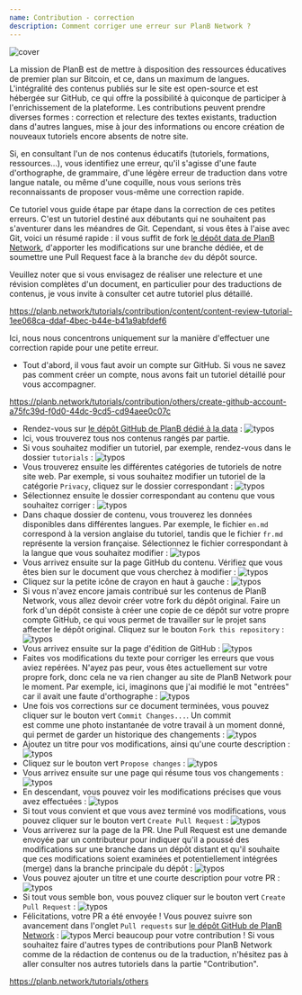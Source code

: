 ```yaml
---
name: Contribution - correction
description: Comment corriger une erreur sur PlanB Network ?
---
```

![cover](assets/cover.webp)

La mission de PlanB est de mettre à disposition des ressources éducatives de premier plan sur Bitcoin, et ce, dans un maximum de langues. L'intégralité des contenus publiés sur le site est open-source et est hébergée sur GitHub, ce qui offre la possibilité à quiconque de participer à l'enrichissement de la plateforme. Les contributions peuvent prendre diverses formes : correction et relecture des textes existants, traduction dans d'autres langues, mise à jour des informations ou encore création de nouveaux tutoriels encore absents de notre site.

Si, en consultant l'un de nos contenus éducatifs (tutoriels, formations, ressources...), vous identifiez une erreur, qu'il s'agisse d'une faute d'orthographe, de grammaire, d'une légère erreur de traduction dans votre langue natale, ou même d'une coquille, nous vous serions très reconnaissants de proposer vous-même une correction rapide.

Ce tutoriel vous guide étape par étape dans la correction de ces petites erreurs. C'est un tutoriel destiné aux débutants qui ne souhaitent pas s'aventurer dans les méandres de Git. Cependant, si vous êtes à l'aise avec Git, voici un résumé rapide : il vous suffit de fork [le dépôt data de PlanB Network](https://github.com/PlanB-Network/bitcoin-educational-content), d'apporter les modifications sur une branche dédiée, et de soumettre une Pull Request face à la branche `dev` du dépôt source.

Veuillez noter que si vous envisagez de réaliser une relecture et une révision complètes d'un document, en particulier pour des traductions de contenus, je vous invite à consulter cet autre tutoriel plus détaillé.

https://planb.network/tutorials/contribution/content/content-review-tutorial-1ee068ca-ddaf-4bec-b44e-b41a9abfdef6

 Ici, nous nous concentrons uniquement sur la manière d'effectuer une correction rapide pour une petite erreur.

- Tout d'abord, il vous faut avoir un compte sur GitHub. Si vous ne savez pas comment créer un compte, nous avons fait un tutoriel détaillé pour vous accompagner.

https://planb.network/tutorials/contribution/others/create-github-account-a75fc39d-f0d0-44dc-9cd5-cd94aee0c07c


- Rendez-vous sur [le dépôt GitHub de PlanB dédié à la data](https://github.com/PlanB-Network/bitcoin-educational-content) :
![typos](assets/01.webp)
- Ici, vous trouverez tous nos contenus rangés par partie.
- Si vous souhaitez modifier un tutoriel, par exemple, rendez-vous dans le dossier `tutorials` :
![typos](assets/02.webp)
- Vous trouverez ensuite les différentes catégories de tutoriels de notre site web. Par exemple, si vous souhaitez modifier un tutoriel de la catégorie `Privacy`, cliquez sur le dossier correspondant :
![typos](assets/03.webp)
- Sélectionnez ensuite le dossier correspondant au contenu que vous souhaitez corriger :
![typos](assets/04.webp)
- Dans chaque dossier de contenu, vous trouverez les données disponibles dans différentes langues. Par exemple, le fichier `en.md` correspond à la version anglaise du tutoriel, tandis que le fichier `fr.md` représente la version française. Sélectionnez le fichier correspondant à la langue que vous souhaitez modifier :
![typos](assets/05.webp)
- Vous arrivez ensuite sur la page GitHub du contenu. Vérifiez que vous êtes bien sur le document que vous cherchez à modifier :
![typos](assets/06.webp)
- Cliquez sur la petite icône de crayon en haut à gauche :
![typos](assets/07.webp)
- Si vous n'avez encore jamais contribué sur les contenus de PlanB Network, vous allez devoir créer votre fork du dépôt original. Faire un fork d'un dépôt consiste à créer une copie de ce dépôt sur votre propre compte GitHub, ce qui vous permet de travailler sur le projet sans affecter le dépôt original. Cliquez sur le bouton `Fork this repository` :
![typos](assets/08.webp)
- Vous arrivez ensuite sur la page d'édition de GitHub :
![typos](assets/09.webp)
- Faites vos modifications du texte pour corriger les erreurs que vous aviez repérées. N'ayez pas peur, vous êtes actuellement sur votre propre fork, donc cela ne va rien changer au site de PlanB Network pour le moment. Par exemple, ici, imaginons que j'ai modifié le mot "entrées" car il avait une faute d'orthographe :
![typos](assets/10.webp)
- Une fois vos corrections sur ce document terminées, vous pouvez cliquer sur le bouton vert `Commit Changes...`. Un commit est comme une photo instantanée de votre travail à un moment donné, qui permet de garder un historique des changements :
![typos](assets/11.webp)
- Ajoutez un titre pour vos modifications, ainsi qu'une courte description :
![typos](assets/12.webp)
- Cliquez sur le bouton vert `Propose changes` :
![typos](assets/13.webp)
- Vous arrivez ensuite sur une page qui résume tous vos changements :
![typos](assets/14.webp)
- En descendant, vous pouvez voir les modifications précises que vous avez effectuées :
![typos](assets/15.webp)
- Si tout vous convient et que vous avez terminé vos modifications, vous pouvez cliquer sur le bouton vert `Create Pull Request` :
![typos](assets/16.webp)
- Vous arriverez sur la page de la PR. Une Pull Request est une demande envoyée par un contributeur pour indiquer qu'il a poussé des modifications sur une branche dans un dépôt distant et qu'il souhaite que ces modifications soient examinées et potentiellement intégrées (merge) dans la branche principale du dépôt :
![typos](assets/17.webp)
- Vous pouvez ajouter un titre et une courte description pour votre PR :
![typos](assets/18.webp)
- Si tout vous semble bon, vous pouvez cliquer sur le bouton vert `Create Pull Request` :
![typos](assets/19.webp)
- Félicitations, votre PR a été envoyée ! Vous pouvez suivre son avancement dans l'onglet `Pull requests` sur [le dépôt GitHub de PlanB Network](https://github.com/PlanB-Network/bitcoin-educational-content/pulls) :
![typos](assets/20.webp)
Merci beaucoup pour votre contribution ! Si vous souhaitez faire d'autres types de contributions pour PlanB Network comme de la rédaction de contenus ou de la traduction, n'hésitez pas à aller consulter nos autres tutoriels dans la partie "Contribution".

https://planb.network/tutorials/others


